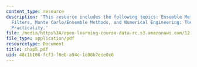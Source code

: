 ```yaml
---
content_type: resource
description: 'This resource includes the following topics: Ensemble Methods and Particle
  Filters, Monte Carlo/Ensemble Methods, and Numerical Engineering: The Search for
  Practicality.'
file: /media/https%3A/open-learning-course-data-rc.s3.amazonaws.com/12-864-inference-from-data-and-models-spring-2005/48c1b106fcf3f6eba94c1c08b7ece0c6_chap5.pdf
file_type: application/pdf
resourcetype: Document
title: chap5.pdf
uid: 48c1b106-fcf3-f6eb-a94c-1c08b7ece0c6
---
```


